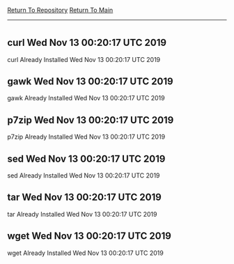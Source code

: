 [Return To Repository](https://github.com/deathbybandaid/piholeparser/)
[Return To Main](https://github.com/deathbybandaid/piholeparser/blob/master/RecentRunLogs/Mainlog.md)
____________________________________
# 
## curl Wed Nov 13 00:20:17 UTC 2019
curl Already Installed Wed Nov 13 00:20:17 UTC 2019
## gawk Wed Nov 13 00:20:17 UTC 2019
gawk Already Installed Wed Nov 13 00:20:17 UTC 2019
## p7zip Wed Nov 13 00:20:17 UTC 2019
p7zip Already Installed Wed Nov 13 00:20:17 UTC 2019
## sed Wed Nov 13 00:20:17 UTC 2019
sed Already Installed Wed Nov 13 00:20:17 UTC 2019
## tar Wed Nov 13 00:20:17 UTC 2019
tar Already Installed Wed Nov 13 00:20:17 UTC 2019
## wget Wed Nov 13 00:20:17 UTC 2019
wget Already Installed Wed Nov 13 00:20:17 UTC 2019
